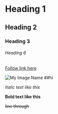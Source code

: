 # Heading 1

## Heading 2

### Heading 3

###### Heading 6


[Follow link here](http://your.link/here)

![My Image Name](http://link/to/image.jpg)  ##hi 

_Italic text like this_

**Bold text like this**

~~line through~~
